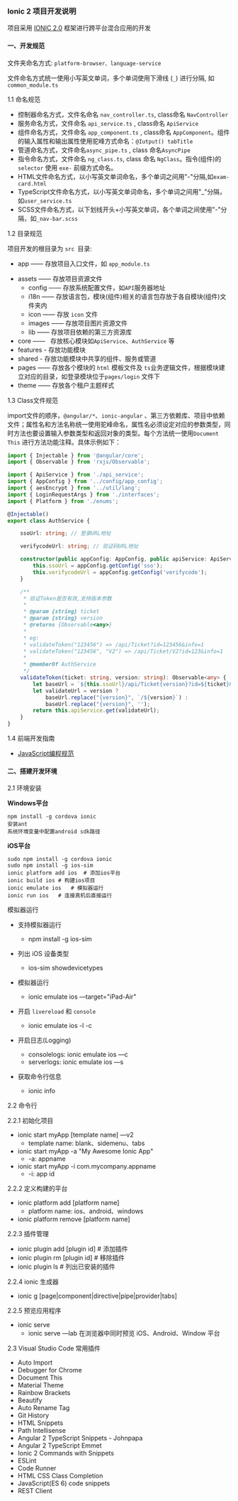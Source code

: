 ### Ionic 2 项目开发说明
项目采用 [IONIC 2.0](http://www.ionicframework.com/) 框架进行跨平台混合应用的开发

#### 一、开发规范

文件夹命名方式: `platform-browser、language-service`

文件命名方式统一使用小写英文单词，多个单词使用下滑线 (`_`) 进行分隔, 如 `common_module.ts`

1.1 命名规范  

- 控制器命名方式，文件名命名 `nav_controller.ts`,  class命名  `NavController`
- 服务命名方式，文件命名 `api_service.ts` , class命名  `ApiService`  
- 组件命名方式，文件命名 `app_component.ts` , class命名 `AppComponent`。组件的输入属性和输出属性使用驼峰方式命名：`@Iutput() tabTitle`
- 管道命名方式，文件命名`async_pipe.ts` , class 命名`AsyncPipe`
- 指令命名方式，文件命名 `ng_class.ts`, class 命名 `NgClass`。指令(组件)的 `selector` 使用 `exe-` 前缀方式命名。
- HTML文件命名方式，以小写英文单词命名，多个单词之间用"-"分隔,如`exam-card.html`
- TypeScript文件命名方式，以小写英文单词命名，多个单词之间用"_"分隔，如`user_service.ts`
- SCSS文件命名方式，以下划线开头+小写英文单词，各个单词之间使用"-"分隔，如`_nav-bar.scss`

1.2 目录规范  

项目开发的根目录为 `src `目录:  

* app  ——  存放项目入口文件，如 `app_module.ts`

- assets —— 存放项目资源文件
  - config —— 存放系统配置文件，如`API`服务器地址
  - i18n ——  存放语言包，模块(组件)相关的语言包存放于各自模块(组件)文件夹内
  - icon  ——  存放 `icon` 文件
  - images  ——  存放项目图片资源文件
  - lib  ——   存放项目依赖的第三方资源库
- core  ——   存放核心模块如`ApiService`、`AuthService` 等
- features - 存放功能模块
- shared - 存放功能模块中共享的组件、服务或管道
- pages —— 存放各个模块的 `html` 模板文件及 `ts`业务逻辑文件，根据模块建立对应的目录，如登录模块位于`pages/login` 文件下
- theme  ——  存放各个租户主题样式

1.3 Class文件规范

import文件的顺序，`@angular/*`、`ionic-angular` 、第三方依赖库、项目中依赖文件；属性名和方法名称统一使用驼峰命名，属性名必须设定对应的参数类型，同时方法也要设置输入参数类型和返回对象的类型。每个方法统一使用`Document This` 进行方法功能注释。具体示例如下：

```typescript
import { Injectable } from '@angular/core';
import { Observable } from 'rxjs/Observable';

import { ApiService } from './api_service';
import { AppConfig } from '../config/app_config';
import { aesEncrypt } from '../util/lang';
import { LoginRequestArgs } from './interfaces';
import { Platform } from './enums';

@Injectable()
export class AuthService {

    ssoUrl: string; // 登录URL地址

    verifycodeUrl: string; // 验证码URL地址

    constructor(public appConfig: AppConfig, public apiService: ApiService) {
        this.ssoUrl = appConfig.getConfig('sso');
        this.verifycodeUrl = appConfig.getConfig('verifycode');
    }

    /**
     * 验证Token是否有效,支持版本参数
     *
     * @param {string} ticket
     * @param {string} version
     * @returns {Observable<any>}
     *
     * eg:
     * validateToken("123456") => /api/Ticket?id=123456&info=1
     * validateToken("123456", "V2") => /api/Ticket/V2?id=123&info=1
     *
     * @memberOf AuthService
     */
    validateToken(ticket: string, version: string): Observable<any> {
        let baseUrl = `${this.ssoUrl}/api/Ticket{version}?id=${ticket}&info=1`;
        let validateUrl = version ?
            baseUrl.replace("{version}", `/${version}`) :
            baseUrl.replace("{version}", '');
        return this.apiService.get(validateUrl);
    }
}
```

1.4 前端开发指南

- [JavaScript编程规范](https://github.com/airbnb/javascript) 

#### 二、搭建开发环境

2.1 环境安装  

**Windows平台**

```
npm install -g cordova ionic  
安装ant
系统环境变量中配置android sdk路径
```

**iOS平台**  

```
sudo npm install -g cordova ionic   
sudo npm install -g ios-sim  
ionic platform add ios	# 添加ios平台
ionic build ios	# 构建ios项目  
ionic emulate ios	# 模拟器运行  
ionic run ios	# 连接真机后直接运行
```

模拟器运行

- 支持模拟器运行
  - npm install -g ios-sim


- 列出 iOS 设备类型
  - ios-sim showdevicetypes
- 模拟器运行
  - ionic emulate ios —target="iPad-Air"
- 开启 `livereload` 和 `console`
  - ionic emulate ios -l -c
- 开启日志(Logging)
  - consolelogs:	ionic emulate ios —c
  - serverlogs: ionic emulate ios —s
- 获取命令行信息
  - ionic info

2.2 命令行

2.2.1 初始化项目

- ionic start myApp [template name] —v2
  - template name: blank、sidemenu、tabs
- ionic start myApp -a "My Awesome Ionic App"
  - -a: appname
- ionic start myApp -i com.mycompany.appname
  - -i: app id

2.2.2 定义构建的平台

- ionic platform add [platform name]
  - platform name: ios、android、windows
- ionic platform remove [platform name]

2.2.3 插件管理

- ionic plugin add [plugin id] # 添加插件
- ionic plugin rm [plugin id] # 移除插件
- ionic plugin ls # 列出已安装的插件

2.2.4 ionic 生成器

- ionic g [page|component|directive|pipe|provider|tabs]

2.2.5 预览应用程序

- ionic serve
  - ionic serve —lab 在浏览器中同时预览 iOS、Android、Window 平台

2.3 Visual Studio Code 常用插件

- Auto Import
- Debugger for Chrome
- Document This
- Material Theme
- Rainbow Brackets
- Beautify
- Auto Rename Tag
- Git History
- HTML Snippets
- Path Intellisense
- Angular 2 TypeScript Snippets - Johnpapa
- Angular 2 TypeScript Emmet
- Ionic 2 Commands with Snippets
- ESLint
- Code Runner
- HTML CSS Class Completion
- JavaScript(ES 6) code snippets
- REST Client
